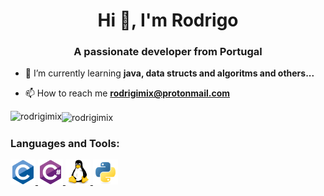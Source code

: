 <h1 align="center">Hi 👋, I'm Rodrigo</h1>
<h3 align="center">A passionate developer from Portugal</h3>

- 🌱 I’m currently learning **java, data structs and algoritms and others...**

- 📫 How to reach me **rodrigimix@protonmail.com**


<p><img align="left" src="https://github-readme-stats.vercel.app/api/top-langs?username=rodrigimix&show_icons=true&locale=en&layout=compact" alt="rodrigimix" /></p>


<p><img align="center" src="https://github-readme-streak-stats.herokuapp.com/?user=rodrigimix&" alt="rodrigimix" /></p>

</p></p>
<h3 align="left">Languages and Tools:</h3>
<p align="left"> <a href="https://www.cprogramming.com/" target="_blank" rel="noreferrer"> <img src="https://raw.githubusercontent.com/devicons/devicon/master/icons/c/c-original.svg" alt="c" width="40" height="40"/> </a> <a href="https://www.w3schools.com/cs/" target="_blank" rel="noreferrer"> <img src="https://raw.githubusercontent.com/devicons/devicon/master/icons/csharp/csharp-original.svg" alt="csharp" width="40" height="40"/> </a> <a href="https://www.linux.org/" target="_blank" rel="noreferrer"> <img src="https://raw.githubusercontent.com/devicons/devicon/master/icons/linux/linux-original.svg" alt="linux" width="40" height="40"/> </a> <a href="https://www.python.org" target="_blank" rel="noreferrer"> <img src="https://raw.githubusercontent.com/devicons/devicon/master/icons/python/python-original.svg" alt="python" width="40" height="40"/> </a> </p>
